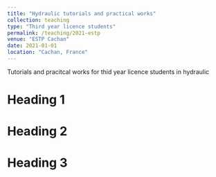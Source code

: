 ```yaml
---
title: "Hydraulic tutorials and practical works"
collection: teaching
type: "Third year licence students"
permalink: /teaching/2021-estp
venue: "ESTP Cachan"
date: 2021-01-01
location: "Cachan, France"
---
```


Tutorials and pracitcal works for thid year licence students in hydraulic

Heading 1
======

Heading 2
======

Heading 3
======
